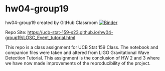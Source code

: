 # hw04-group19
hw04-group19 created by GitHub Classroom
[![Binder](https://mybinder.org/badge_logo.svg)](https://mybinder.org/v2/gh/UCB-stat-159-s23/hw04-group19.git/HEAD?labpath=LOSC_Event_tutorial.ipynb)



Repo Site: https://ucb-stat-159-s23.github.io/hw04-group19/LOSC_Event_tutorial.html


This repo is a class assignment for UCB Stat 159 Class. The notebook and companion files were taken and altered from LIGO Gravitational Wave Detection Tutorial. This assignment is the conclusion of HW 2 and 3 where we have now made improvements of the reproducibility of the project.
